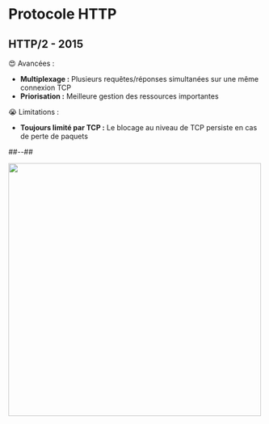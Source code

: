 <!-- .slide: class="two-column with-code columns-60-40" -->

# Protocole HTTP

## HTTP/2 - 2015

😍 Avancées :

- <strong>Multiplexage :</strong> Plusieurs requêtes/réponses simultanées sur une même connexion TCP
- <strong>Priorisation :</strong> Meilleure gestion des ressources importantes

<div>

😭 Limitations :

- <strong>Toujours limité par TCP :</strong> Le blocage au niveau de TCP persiste en cas de perte de paquets

</div>
<!-- .element: class="fragment" data-fragment-index="1"-->

##--##

<img src="./assets/images/03-speed/http2.svg" style="width: 500px; height: auto; display: block" />
